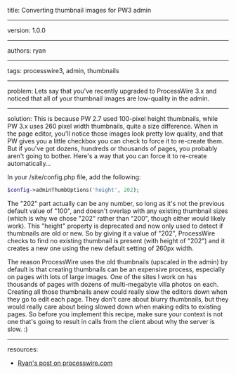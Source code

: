 title: Converting thumbnail images for PW3 admin

----

version: 1.0.0

----

authors: ryan

----

tags: processwire3, admin, thumbnails

----

problem:
Lets say that you've recently upgraded to ProcessWire 3.x and noticed that all of your thumbnail images are low-quality in the admin.

----

solution:
This is because PW 2.7 used 100-pixel height thumbnails, while PW 3.x uses 260 pixel width thumbnails, quite a size difference. When in the page editor, you'll notice those images look pretty low quality, and that PW gives you a little checkbox you can check to force it to re-create them. But if you've got dozens, hundreds or thousands of pages, you probably aren't going to bother. Here's a way that you can force it to re-create automatically…

In your /site/config.php file, add the following:
```PHP
$config->adminThumbOptions('height', 202);
```

The "202" part actually can be any number, so long as it's not the previous default value of "100", and doesn't overlap with any existing thumbnail sizes (which is why we chose "202" rather than "200", though either would likely work). This "height" property is deprecated and now only used to detect if thumbnails are old or new. So by giving it a value of "202", ProcessWire checks to find no existing thumbnail is present (with height of "202") and it creates a new one using the new default setting of 260px width.

The reason ProcessWire uses the old thumbnails (upscaled in the admin) by default is that creating thumbnails can be an expensive process, especially on pages with lots of large images. One of the sites I work on has thousands of pages with dozens of multi-megabyte villa photos on each. Creating all those thumbnails anew could really slow the editors down when they go to edit each page. They don't care about blurry thumbnails, but they would really care about being slowed down when making edits to existing pages. So before you implement this recipe, make sure your context is not one that's going to result in calls from the client about why the server is slow. :)

----

resources:
* [Ryan's post on processwire.com](https://processwire.com/blog/posts/processwire-3.0.39-core-updates/)
